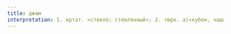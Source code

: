 ```yaml
---
title: джам
interpretation: 1. кртат. «стекло; стеклянный»; 2. тюрк. а)«кубок, чаша, бокал»; б)«итог»; в)«капсюль»
---
```

